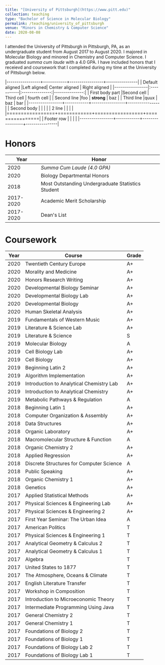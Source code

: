 ```yaml
---
title: "[University of Pittsburgh](https://www.pitt.edu)"
collection: teaching
type: "Bachelor of Science in Molecular Biology"
permalink: /teaching/university_of_pittsburgh
venue: "Minors in Chemistry & Computer Science"
date: 2020-08-08
---
```


I attended the University of Pittsburgh in Pittsburgh, PA, as an undergraduate student from August 2017 to August 2020. I majored in Molecular Biology and minored in Chemistry and Computer Science. I graduated *summa cum laude* with a 4.0 GPA. I have included honors that I receievd and coursework that I completed during my time at the University of Pittsburgh below.

|-----------------+------------+-----------------+----------------|
| Default aligned |Left aligned| Center aligned  | Right aligned  |
|-----------------|:-----------|:---------------:|---------------:|
| First body part |Second cell | Third cell      | fourth cell    |
| Second line     |foo         | **strong**      | baz            |
| Third line      |quux        | baz             | bar            |
|-----------------+------------+-----------------+----------------|
| Second body     |            |                 |                |
| 2 line          |            |                 |                |
|=================+============+=================+================|
| Footer row      |            |                 |                |
|-----------------+------------+-----------------+----------------|

Honors
======
| Year       | Honor                                       |
|------------|---------------------------------------------|
| 2020       | *Summa Cum Laude (4.0 GPA)*                 |
| 2020       | Biology Departmental Honors                 |
| 2018       | Most Outstanding Undergraduate Statistics Student |
| 2017-2020  | Academic Merit Scholarship                  |
| 2017-2020  | Dean's List                                 |


Coursework
======
| Year | Course                                    | Grade |
|------|-------------------------------------------|-------|
| 2020 | Twentieth Century Europe                  | A+    |
| 2020 | Morality and Medicine                     | A+    |
| 2020 | Honors Research Writing                   | A+    |
| 2020 | Developmental Biology Seminar             | A+    |
| 2020 | Developmental Biology Lab                 | A+    |
| 2020 | Developmental Biology                     | A+    |
| 2020 | Human Skeletal Analysis                   | A+    |
| 2019 | Fundamentals of Western Music             | A+    |
| 2019 | Literature & Science Lab                  | A+    |
| 2019 | Literature & Science                      | S     |
| 2019 | Molecular Biology                         | A     |
| 2019 | Cell Biology Lab                          | A+    |
| 2019 | Cell Biology                              | A+    |
| 2019 | Beginning Latin 2                        | A+    |
| 2019 | Algorithm Implementation                  | A+    |
| 2019 | Introduction to Analytical Chemistry Lab  | A+    |
| 2019 | Introduction to Analytical Chemistry      | A+    |
| 2019 | Metabolic Pathways & Regulation           | A     |
| 2018 | Beginning Latin 1                        | A+    |
| 2018 | Computer Organization & Assembly          | A+    |
| 2018 | Data Structures                           | A+    |
| 2018 | Organic Laboratory                        | A+    |
| 2018 | Macromolecular Structure & Function       | A     |
| 2018 | Organic Chemistry 2                       | A+    |
| 2018 | Applied Regression                        | A+    |
| 2018 | Discrete Structures for Computer Science  | A     |
| 2018 | Public Speaking                           | A+    |
| 2018 | Organic Chemistry 1                       | A+    |
| 2018 | Genetics                                  | A+    |
| 2017 | Applied Statistical Methods               | A+    |
| 2017 | Physical Sciences & Engineering Lab      | A+    |
| 2017 | Physical Sciences & Engineering 2        | A+    |
| 2017 | First Year Seminar: The Urban Idea        | A     |
| 2017 | American Politics                         | T     |
| 2017 | Physical Sciences & Engineering 1        | T     |
| 2017 | Analytical Geometry & Calculus 2          | T     |
| 2017 | Analytical Geometry & Calculus 1          | T     |
| 2017 | Algebra                                   | T     |
| 2017 | United States to 1877                     | T     |
| 2017 | The Atmosphere, Oceans & Climate          | T     |
| 2017 | English Literature Transfer               | T     |
| 2017 | Workshop in Composition                   | T     |
| 2017 | Introduction to Microeconomic Theory      | T     |
| 2017 | Intermediate Programming Using Java       | T     |
| 2017 | General Chemistry 2                       | T     |
| 2017 | General Chemistry 1                       | T     |
| 2017 | Foundations of Biology 2                  | T     |
| 2017 | Foundations of Biology 1                  | T     |
| 2017 | Foundations of Biology Lab 2              | T     |
| 2017 | Foundations of Biology Lab 1              | T     |
